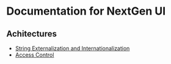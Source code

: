# Documentation for NextGen UI

## Achitectures

- [String Externalization and Internationalization](./architectures/Strings.md)
- [Access Control](./architectures/AccessControl.md)

